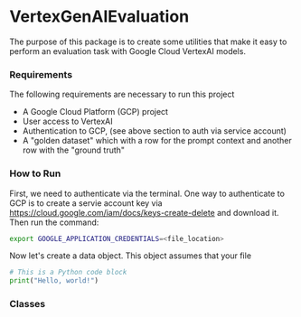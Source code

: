 # VertexGenAIEvaluation

The purpose of this package is to create some utilities that make it easy to perform an evaluation task with Google Cloud VertexAI models. 

### Requirements 

The following requirements are necessary to run this project
- A Google Cloud Platform (GCP) project
- User access to VertexAI
- Authentication to GCP, (see above section to auth via service account)
- A "golden dataset" which with a row for the prompt context and another row with the "ground truth" 

### How to Run

First, we need to authenticate via the terminal. One way to authenticate to GCP is to create a servie account key via https://cloud.google.com/iam/docs/keys-create-delete and download it. Then run the command:

```bash
export GOOGLE_APPLICATION_CREDENTIALS=<file_location>
```

Now let's create a data object. This object assumes that your file 

```python
# This is a Python code block
print("Hello, world!")
```

### Classes
